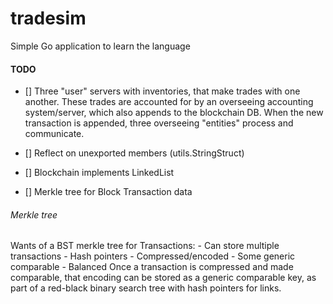 # tradesim
Simple Go application to learn the language

#### TODO
- [] Three "user" servers with inventories, that make trades with one another.
These trades are accounted for by an overseeing accounting system/server,
which also appends to the blockchain DB. When the new transaction is appended,
three overseeing "entities" process and communicate.

- [] Reflect on unexported members (utils.StringStruct)
- [] Blockchain implements LinkedList
- [] Merkle tree for Block Transaction data
###### Merkle tree
Wants of a BST merkle tree for Transactions:
    - Can store multiple transactions
    - Hash pointers
    - Compressed/encoded
    - Some generic comparable
    - Balanced
Once a transaction is compressed and made comparable,
that encoding can be stored as a generic comparable key,
as part of a red-black binary search tree
with hash pointers for links.
